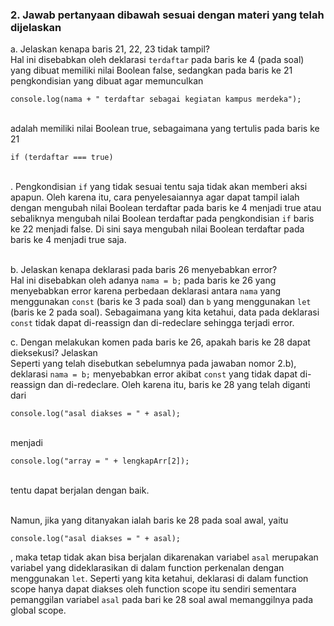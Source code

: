 ### 2. Jawab pertanyaan dibawah sesuai dengan materi yang telah dijelaskan

a. Jelaskan kenapa baris 21, 22, 23 tidak tampil?
<br>Hal ini disebabkan oleh deklarasi `terdaftar` pada baris ke 4 (pada soal) yang dibuat memiliki nilai Boolean false, sedangkan pada baris ke 21 pengkondisian yang dibuat agar memunculkan
```
console.log(nama + " terdaftar sebagai kegiatan kampus merdeka");
```

<br>adalah memiliki nilai Boolean true, sebagaimana yang tertulis pada baris ke 21
```
if (terdaftar === true)
```

<br>. Pengkondisian `if` yang tidak sesuai tentu saja tidak akan memberi aksi apapun. Oleh karena itu, cara penyelesaiannya agar dapat tampil ialah dengan mengubah nilai Boolean terdaftar pada baris ke 4 menjadi true atau sebaliknya mengubah nilai Boolean terdaftar pada pengkondisian `if` baris ke 22 menjadi false. Di sini saya mengubah nilai Boolean terdaftar pada baris ke 4 menjadi true saja.
<br><br>

b. Jelaskan kenapa deklarasi pada baris 26 menyebabkan error?
<br>Hal ini disebabkan oleh adanya `nama = b;` pada baris ke 26 yang menyebabkan error karena perbedaan deklarasi antara `nama` yang menggunakan `const` (baris ke 3 pada soal) dan `b` yang menggunakan `let` (baris ke 2 pada soal). Sebagaimana yang kita ketahui, data pada deklarasi `const` tidak dapat di-reassign dan di-redeclare sehingga terjadi error.

c. Dengan melakukan komen pada baris ke 26, apakah baris ke 28 dapat dieksekusi? Jelaskan
<br>Seperti yang telah disebutkan sebelumnya pada jawaban nomor 2.b), deklarasi `nama = b;` menyebabkan error akibat `const` yang tidak dapat di-reassign dan di-redeclare. Oleh karena itu, baris ke 28 yang telah diganti dari
```
console.log("asal diakses = " + asal);
```

<br>menjadi
```
console.log("array = " + lengkapArr[2]);
```

<br>tentu dapat berjalan dengan baik.

<br>Namun, jika yang ditanyakan ialah baris ke 28 pada soal awal, yaitu
```
console.log("asal diakses = " + asal);
```
, maka tetap tidak akan bisa berjalan dikarenakan variabel `asal` merupakan variabel yang dideklarasikan di dalam function perkenalan dengan menggunakan `let`. Seperti yang kita ketahui, deklarasi di dalam function scope hanya dapat diakses oleh function scope itu sendiri sementara pemanggilan variabel `asal` pada bari ke 28 soal awal memanggilnya pada global scope.
